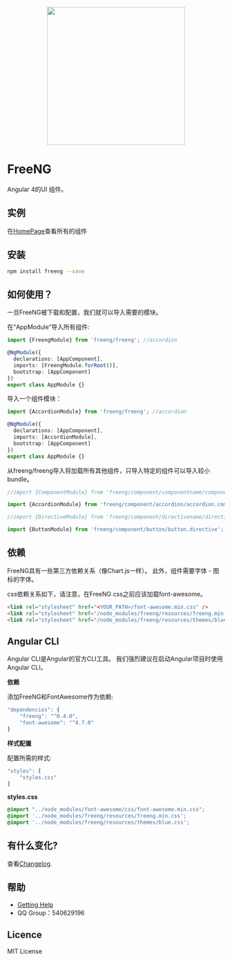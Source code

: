 <p align="center">
  <a href="http://ghmagical.com/freeng">
    <img width="320" src="http://oumfrpm5j.bkt.clouddn.com/freeng_logo.png">
  </a>
</p>

# FreeNG

Angular 4的UI 组件。

## 实例

在[HomePage](https://ironpans.github.io/freeng/)查看所有的组件

## 安装

```bash
npm install freeng --save
```

## 如何使用？

一旦FreeNG被下载和配置，我们就可以导入需要的模块。

在“AppModule”导入所有组件:
```typescript
import {FreengModule} from 'freeng/freeng'; //accordion

@NgModule({
  declarations: [AppComponent],
  imports: [FreengModule.forRoot()],  
  bootstrap: [AppComponent]
})
export class AppModule {}
```

导入一个组件模块：
```typescript
import {AccordionModule} from 'freeng/freeng'; //accordion

@NgModule({
  declarations: [AppComponent],
  imports: [AccordionModule],  
  bootstrap: [AppComponent]
})
export class AppModule {}
```

从freeng/freeng导入将加载所有其他组件，只导入特定的组件可以导入较小bundle。
```js
//import {ComponentModule} from 'freeng/component/componentname/componentname.component';

import {AccordionModule} from 'freeng/component/accordion/accordion.component'; 

//import {DirectiveModule} from 'freeng/component/directivename/directivename.directive'; 

import {ButtonModule} from 'freeng/component/button/button.directive';
```

## 依赖

FreeNG具有一些第三方依赖关系（像Chart.js一样）。 此外，组件需要字体 - 图标的字体。

css依赖关系如下，请注意，在FreeNG css之前应该加载font-awesome。

```html
<link rel="stylesheet" href="<YOUR_PATH>/font-awesome.min.css" />
<link rel="stylesheet" href="/node_modules/freeng/resources/freeng.min.css" /> 
<link rel="stylesheet" href="/node_modules/freeng/resources/themes/blue.css" />
```

## Angular CLI

Angular CLI是Angular的官方CLI工具。 我们强烈建议在启动Angular项目时使用Angular CLI。

**依赖**

添加FreeNG和FontAwesome作为依赖:
```js
"dependencies": {
    "freeng": "^0.4.0",
    "font-awesome": "^4.7.0"
}
```

**样式配置**

配置所需的样式:
```js
"styles": [
    "styles.css"
]
```

**styles.css**

```css
@import "../node_modules/font-awesome/css/font-awesome.min.css";
@import '../node_modules/freeng/resources/freeng.min.css';
@import '../node_modules/freeng/resources/themes/blue.css';
```

## 有什么变化?

查看[Changelog](CHANGELOG.md).

## 帮助

- [Getting Help](http://ghmagical.com/article/page/id/ZwMHNDRWAFeR)
- QQ Group：540629196

## Licence

MIT License
